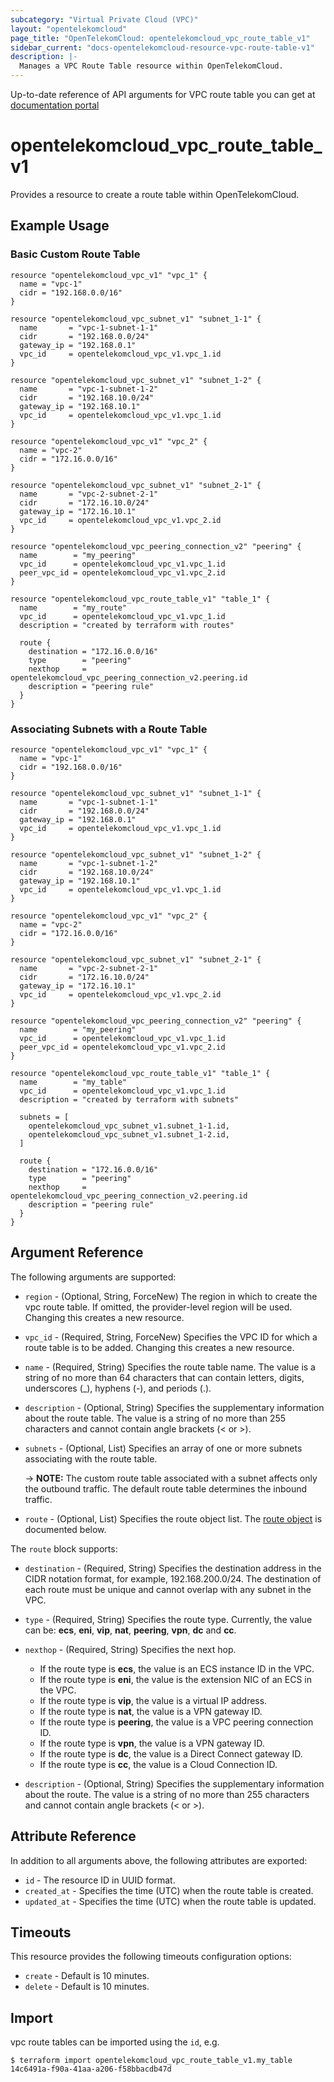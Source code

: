 ```yaml
---
subcategory: "Virtual Private Cloud (VPC)"
layout: "opentelekomcloud"
page_title: "OpenTelekomCloud: opentelekomcloud_vpc_route_table_v1"
sidebar_current: "docs-opentelekomcloud-resource-vpc-route-table-v1"
description: |-
  Manages a VPC Route Table resource within OpenTelekomCloud.
---
```


Up-to-date reference of API arguments for VPC route table you can get at
[documentation portal](https://docs.otc.t-systems.com/virtual-private-cloud/api-ref/apis/route_table/index.html)

# opentelekomcloud_vpc_route_table_v1

Provides a resource to create a route table within OpenTelekomCloud.

## Example Usage

### Basic Custom Route Table

```hcl
resource "opentelekomcloud_vpc_v1" "vpc_1" {
  name = "vpc-1"
  cidr = "192.168.0.0/16"
}

resource "opentelekomcloud_vpc_subnet_v1" "subnet_1-1" {
  name       = "vpc-1-subnet-1-1"
  cidr       = "192.168.0.0/24"
  gateway_ip = "192.168.0.1"
  vpc_id     = opentelekomcloud_vpc_v1.vpc_1.id
}

resource "opentelekomcloud_vpc_subnet_v1" "subnet_1-2" {
  name       = "vpc-1-subnet-1-2"
  cidr       = "192.168.10.0/24"
  gateway_ip = "192.168.10.1"
  vpc_id     = opentelekomcloud_vpc_v1.vpc_1.id
}

resource "opentelekomcloud_vpc_v1" "vpc_2" {
  name = "vpc-2"
  cidr = "172.16.0.0/16"
}

resource "opentelekomcloud_vpc_subnet_v1" "subnet_2-1" {
  name       = "vpc-2-subnet-2-1"
  cidr       = "172.16.10.0/24"
  gateway_ip = "172.16.10.1"
  vpc_id     = opentelekomcloud_vpc_v1.vpc_2.id
}

resource "opentelekomcloud_vpc_peering_connection_v2" "peering" {
  name        = "my_peering"
  vpc_id      = opentelekomcloud_vpc_v1.vpc_1.id
  peer_vpc_id = opentelekomcloud_vpc_v1.vpc_2.id
}

resource "opentelekomcloud_vpc_route_table_v1" "table_1" {
  name        = "my_route"
  vpc_id      = opentelekomcloud_vpc_v1.vpc_1.id
  description = "created by terraform with routes"

  route {
    destination = "172.16.0.0/16"
    type        = "peering"
    nexthop     = opentelekomcloud_vpc_peering_connection_v2.peering.id
    description = "peering rule"
  }
}
```

### Associating Subnets with a Route Table

```hcl
resource "opentelekomcloud_vpc_v1" "vpc_1" {
  name = "vpc-1"
  cidr = "192.168.0.0/16"
}

resource "opentelekomcloud_vpc_subnet_v1" "subnet_1-1" {
  name       = "vpc-1-subnet-1-1"
  cidr       = "192.168.0.0/24"
  gateway_ip = "192.168.0.1"
  vpc_id     = opentelekomcloud_vpc_v1.vpc_1.id
}

resource "opentelekomcloud_vpc_subnet_v1" "subnet_1-2" {
  name       = "vpc-1-subnet-1-2"
  cidr       = "192.168.10.0/24"
  gateway_ip = "192.168.10.1"
  vpc_id     = opentelekomcloud_vpc_v1.vpc_1.id
}

resource "opentelekomcloud_vpc_v1" "vpc_2" {
  name = "vpc-2"
  cidr = "172.16.0.0/16"
}

resource "opentelekomcloud_vpc_subnet_v1" "subnet_2-1" {
  name       = "vpc-2-subnet-2-1"
  cidr       = "172.16.10.0/24"
  gateway_ip = "172.16.10.1"
  vpc_id     = opentelekomcloud_vpc_v1.vpc_2.id
}

resource "opentelekomcloud_vpc_peering_connection_v2" "peering" {
  name        = "my_peering"
  vpc_id      = opentelekomcloud_vpc_v1.vpc_1.id
  peer_vpc_id = opentelekomcloud_vpc_v1.vpc_2.id
}

resource "opentelekomcloud_vpc_route_table_v1" "table_1" {
  name        = "my_table"
  vpc_id      = opentelekomcloud_vpc_v1.vpc_1.id
  description = "created by terraform with subnets"

  subnets = [
    opentelekomcloud_vpc_subnet_v1.subnet_1-1.id,
    opentelekomcloud_vpc_subnet_v1.subnet_1-2.id,
  ]

  route {
    destination = "172.16.0.0/16"
    type        = "peering"
    nexthop     = opentelekomcloud_vpc_peering_connection_v2.peering.id
    description = "peering rule"
  }
}
```

## Argument Reference

The following arguments are supported:

* `region` - (Optional, String, ForceNew) The region in which to create the vpc route table.
  If omitted, the provider-level region will be used. Changing this creates a new resource.

* `vpc_id` - (Required, String, ForceNew) Specifies the VPC ID for which a route table is to be added.
  Changing this creates a new resource.

* `name` - (Required, String) Specifies the route table name. The value is a string of no more than
  64 characters that can contain letters, digits, underscores (_), hyphens (-), and periods (.).

* `description` - (Optional, String) Specifies the supplementary information about the route table.
  The value is a string of no more than 255 characters and cannot contain angle brackets (< or >).

* `subnets` - (Optional, List) Specifies an array of one or more subnets associating with the route table.

  -> **NOTE:** The custom route table associated with a subnet affects only the outbound traffic.
  The default route table determines the inbound traffic.

* `route` - (Optional, List) Specifies the route object list. The [route object](#route_object)
  is documented below.

<a name="route_object"></a>
The `route` block supports:

* `destination` - (Required, String) Specifies the destination address in the CIDR notation format,
  for example, 192.168.200.0/24. The destination of each route must be unique and cannot overlap
  with any subnet in the VPC.

* `type` - (Required, String) Specifies the route type. Currently, the value can be:
  **ecs**, **eni**, **vip**, **nat**, **peering**, **vpn**, **dc** and **cc**.

* `nexthop` - (Required, String) Specifies the next hop.
  + If the route type is **ecs**, the value is an ECS instance ID in the VPC.
  + If the route type is **eni**, the value is the extension NIC of an ECS in the VPC.
  + If the route type is **vip**, the value is a virtual IP address.
  + If the route type is **nat**, the value is a VPN gateway ID.
  + If the route type is **peering**, the value is a VPC peering connection ID.
  + If the route type is **vpn**, the value is a VPN gateway ID.
  + If the route type is **dc**, the value is a Direct Connect gateway ID.
  + If the route type is **cc**, the value is a Cloud Connection ID.

* `description` - (Optional, String) Specifies the supplementary information about the route.
  The value is a string of no more than 255 characters and cannot contain angle brackets (< or >).

## Attribute Reference

In addition to all arguments above, the following attributes are exported:

* `id` - The resource ID in UUID format.
* `created_at` - Specifies the time (UTC) when the route table is created.
* `updated_at` - Specifies the time (UTC) when the route table is updated.

## Timeouts

This resource provides the following timeouts configuration options:

* `create` - Default is 10 minutes.
* `delete` - Default is 10 minutes.

## Import

vpc route tables can be imported using the `id`, e.g.

```
$ terraform import opentelekomcloud_vpc_route_table_v1.my_table 14c6491a-f90a-41aa-a206-f58bbacdb47d
```
